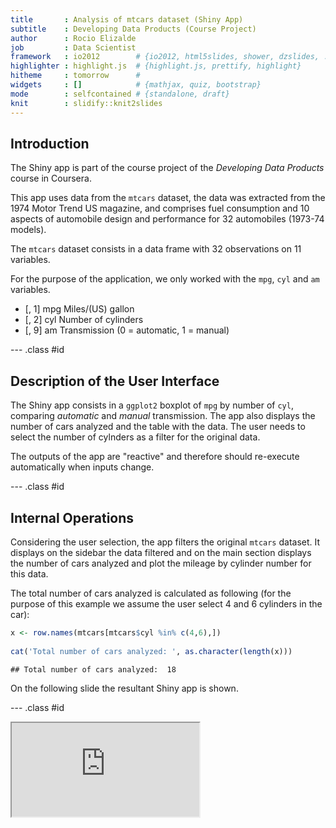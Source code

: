 ```yaml
---
title       : Analysis of mtcars dataset (Shiny App)
subtitle    : Developing Data Products (Course Project)
author      : Rocio Elizalde
job         : Data Scientist
framework   : io2012        # {io2012, html5slides, shower, dzslides, ...}
highlighter : highlight.js  # {highlight.js, prettify, highlight}
hitheme     : tomorrow      # 
widgets     : []            # {mathjax, quiz, bootstrap}
mode        : selfcontained # {standalone, draft}
knit        : slidify::knit2slides
---
```


## Introduction

The Shiny app is part of the course project of the *Developing Data Products* course in Coursera. 

This app uses data from the `mtcars` dataset, the data was extracted from the 1974 Motor Trend US magazine, and comprises fuel consumption and 10 aspects of automobile design and performance for 32 automobiles (1973-74 models).

The `mtcars` dataset consists in a data frame with 32 observations on 11 variables.

For the purpose of the application, we only worked with the `mpg`, `cyl` and `am` variables.

- [, 1] mpg    Miles/(US) gallon
- [, 2] cyl	Number of cylinders
- [, 9]	am	Transmission (0 = automatic, 1 = manual)

--- .class #id 

## Description of the User Interface

The Shiny app consists in a `ggplot2` boxplot of `mpg` by number of `cyl`, comparing *automatic*  and *manual* transmission. The app also displays the number of cars analyzed and the table with the data. The user needs to select the number of cylnders as a filter for the original data.

The outputs of the app are "reactive" and therefore should re-execute automatically when inputs change.

--- .class #id

## Internal Operations

Considering the user selection, the app filters the original `mtcars` dataset. It displays on the sidebar the data filtered and on the main section displays the number of cars analyzed and plot the mileage by cylinder number for this data.

The total number of cars analyzed is calculated as following (for the purpose of this example we assume the user select 4 and 6 cylinders in the car):




```r
x <- row.names(mtcars[mtcars$cyl %in% c(4,6),])
        
cat('Total number of cars analyzed: ', as.character(length(x)))
```

```
## Total number of cars analyzed:  18
```

On the following slide the resultant Shiny app is shown.

--- .class #id

<iframe src=http://relizalde.shinyapps.io/DataProductsProject></iframe>

